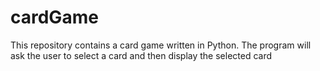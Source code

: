 # cardGame
This repository contains a card game written in Python.
The program will ask the user to select a card and then display the selected card

